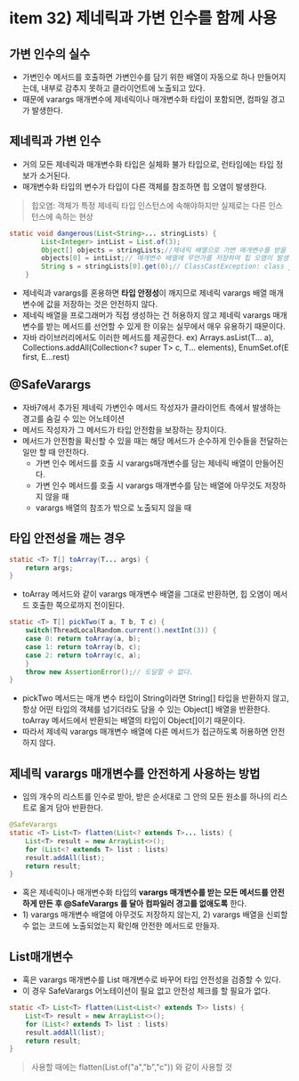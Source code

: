 # item 32) 제네릭과 가변 인수를 함께 사용

## 가변 인수의 실수

* 가변인수 메서드를 호출하면 가변인수를 담기 위한 배열이 자동으로 하나 만들어지는데, 내부로 감추지 못하고 클라이언트에 노출되고 있다.
* 때문에 varargs 매개변수에 제네릭이나 매개변수화 타입이 포함되면, 컴파일 경고가 발생한다.

## 제네릭과 가변 인수

* 거의 모든 제네릭과 매개변수화 타입은 실체화 불가 타입으로, 런타임에는 타입 정보가 소거된다.
* 매개변수화 타입의 변수가 타입이 다른 객체를 참조하면 힙 오염이 발생한다.

> 힙오염: 객체가 특정 제네릭 타입 인스턴스에 속해야하지만 실제로는 다른 인스턴스에 속하는 현상

```java
static void dangerous(List<String>... stringLists) {
        List<Integer> intList = List.of(3);
        Object[] objects = stringLists;//제네릭 배열으로 가변 매개변수를 받을 수 있다.
        objects[0] = intList;// 매개변수 배열에 무언가를 저장하여 힙 오염이 발생한다.
        String s = stringLists[0].get(0);// ClassCastException: class java.lang.Integer cannot be cast to class java.lang.String
    }
```

* 제네릭과 varargs를 혼용하면 **타입 안정성**이 깨지므로 제네릭 varargs 배열 매개변수에 값을 저장하는 것은 안전하지 않다.
* 제네릭 배열을 프로그래머가 직접 생성하는 건 허용하지 않고 제네릭 varargs 매개변수를 받는 메서드를 선언할 수 있게 한 이유는 실무에서 매우 유용하기 때문이다.
* 자바 라이브러리에서도 이러한 메서드를 제공한다. ex) Arrays.asList(T... a), Collections.addAll(Collection\<? super T> c, T... elements), EnumSet.of(E first, E...rest)

## @SafeVarargs

* 자바7에서 추가된 제네릭 가변인수 메서드 작성자가 클라이언트 측에서 발생하는 경고를 숨길 수 있는 어노테이션
* 메서드 작성자가 그 메서드가 타입 안전함을 보장하는 장치이다.
* 메서드가 안전함을 확신할 수 있을 때는 해당 메서드가 순수하게 인수들을 전달하는 일만 할 때 안전하다.
  * 가변 인수 메서드를 호출 시 varargs매개변수를 담는 제네릭 배열이 만들어진다.
  * 가변 인수 메서드를 호출 시 varargs 매개변수를 담는 배열에 아무것도 저장하지 않을 때
  * varargs 배열의 참조가 밖으로 노출되지 않을 때

## 타입 안전성을 깨는 경우

```java
static <T> T[] toArray(T... args) {
    return args;
}
```

* toArray 메서드와 같이 varargs 매개변수 배열을 그대로 반환하면, 힙 오염이 메서드 호출한 쪽으로까지 전이된다.

```java
static <T> T[] pickTwo(T a, T b, T c) {
    switch(ThreadLocalRandom.current().nextInt(3)) {
    case 0: return toArray(a, b);
    case 1: return toArray(b, c);
    case 2: return toArray(c, a);
    }
    throw new AssertionError();// 도달할 수 없다.
}
```

* pickTwo 메서드는 매개 변수 타입이 String이라면 String\[] 타입을 반환하지 않고, 항상 어떤 타입의 객체를 넘기더라도 담을 수 있는 Object\[] 배열을 반환한다. toArray 메서드에서 반환되는 배열의 타입이 Object\[]이기 때문이다.
* 따라서 제네릭 varargs 매개변수 배열에 다른 메서드가 접근하도록 허용하면 안전하지 않다.

## 제네릭 varargs 매개변수를 안전하게 사용하는 방법

* 임의 개수의 리스트를 인수로 받아, 받은 순서대로 그 안의 모든 원소를 하나의 리스트로 옮겨 담아 반환한다.

```java
@SafeVarargs
static <T> List<T> flatten(List<? extends T>... lists) {
    List<T> result = new ArrayList<>();
    for (List<? extends T> list : lists)
    result.addAll(list);
    return result;
}
```

* 혹은 제네릭이나 매개변수화 타입의 **varargs 매개변수를 받는 모든 메서드를 안전하게 만든 후 @SafeVarargs 를 달아 컴파일러 경고를 없애도록** 한다.
* 1\) varargs 매개변수 배열에 아무것도 저장하지 않는지, 2) varargs 배열을 신뢰할 수 없는 코드에 노출되었는지 확인해 안전한 메서드로 만들자.

## **List매개변수**

* 혹은 varargs 매개변수를 List 매개변수로 바꾸어 타입 안전성을 검증할 수 있다.
* 이 경우 SafeVarargs 어노테이션이 필요 없고 안전성 체크를 할 필요가 없다.

```java
static <T> List<T> flatten(List<List<? extends T>> lists) {
    List<T> result = new ArrayList<>();
    for (List<? extends T> list : lists)
    result.addAll(list);
    return result;
}
```

> 사용할 때에는 flatten(List.of("a","b","c")) 와 같이 사용할 것

